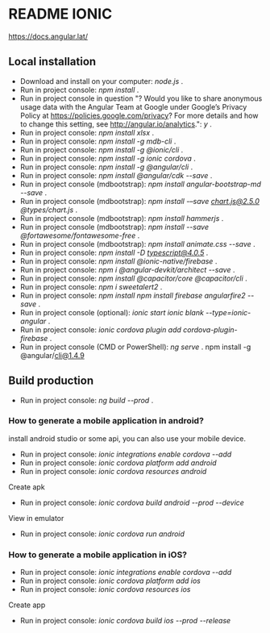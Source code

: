 # README IONIC #

https://docs.angular.lat/

## Local installation 

- Download and install on your computer: *node.js* .
- Run in project console: *npm install* .
- Run in project console in question "? Would you like to share anonymous usage data with the Angular Team at Google under Google’s Privacy Policy at https://policies.google.com/privacy? For more details and how to change this setting, see http://angular.io/analytics.": *y* .
- Run in project console: *npm install xlsx* .
- Run in project console: *npm install -g mdb-cli* .
- Run in project console: *npm install -g @ionic/cli* .
- Run in project console: *npm install -g ionic cordova* .
- Run in project console: *npm install -g @angular/cli* .
- Run in project console: *npm install @angular/cdk --save* .
- Run in project console (mdbootstrap): *npm install angular-bootstrap-md --save* .
- Run in project console (mdbootstrap): *npm install -–save chart.js@2.5.0 @types/chart.js* .
- Run in project console (mdbootstrap): *npm install hammerjs* .
- Run in project console (mdbootstrap): *npm install --save @fortawesome/fontawesome-free* .
- Run in project console (mdbootstrap): *npm install animate.css --save* .
- Run in project console: *npm install -D typescript@4.0.5* .
- Run in project console: *npm install @ionic-native/firebase* .
- Run in project console: *npm i @angular-devkit/architect --save* . 
- Run in project console: *npm install @capacitor/core @capacitor/cli* . 
- Run in project console: *npm i sweetalert2* .
- Run in project console: *npm install npm install firebase angularfire2 --save* .
- Run in project console (optional): *ionic start ionic blank --type=ionic-angular* .
- Run in project console: *ionic cordova plugin add cordova-plugin-firebase* .
- Run in project console (CMD or PowerShell): *ng serve* .
npm install -g @angular/cli@1.4.9

## Build production

- Run in project console: *ng build --prod* .

### How to generate a mobile application in android? ###

install android studio or some api, you can also use your mobile device.

- Run in project console: *ionic integrations enable cordova --add*
- Run in project console: *ionic cordova platform add android*
- Run in project console: *ionic cordova resources android*

Create apk
- Run in project console: *ionic cordova build android --prod --device*

View in emulator
- Run in project console: *ionic cordova run android*

### How to generate a mobile application in iOS? ###

- Run in project console: *ionic integrations enable cordova --add*
- Run in project console: *ionic cordova platform add ios*
- Run in project console: *ionic cordova resources ios*

Create app
- Run in project console: *ionic cordova build ios --prod --release*